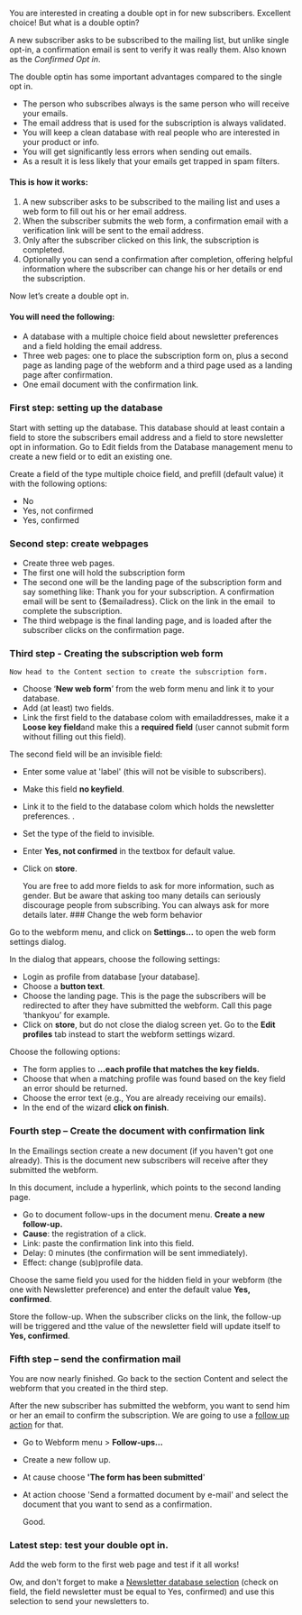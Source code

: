 You are interested in creating a double opt in for new subscribers.
Excellent choice! But what is a double optin?

A new subscriber asks to be subscribed to the mailing list, but unlike
single opt-in, a confirmation email is sent to verify it was really
them. Also known as the *Confirmed Opt in*.

The double optin has some important advantages compared to the single
opt in.

-   The person who subscribes always is the same person who will receive
    your emails.
-   The email address that is used for the subscription is always
    validated.
-   You will keep a clean database with real people who are interested
    in your product or info.
-   You will get significantly less errors when sending out emails.
-   As a result it is less likely that your emails get trapped in spam
    filters.

#### This is how it works:

1.  A new subscriber asks to be subscribed to the mailing list and uses
    a web form to fill out his or her email address.
2.  When the subscriber submits the web form, a confirmation email with
    a verification link will be sent to the email address.
3.  Only after the subscriber clicked on this link, the subscription is
    completed.
4.  Optionally you can send a confirmation after completion, offering
    helpful information where the subscriber can change his or her
    details or end the subscription.

Now let’s create a double opt in.

#### You will need the following:

-   A database with a multiple choice field about newsletter preferences
    and a field holding the email address.
-   Three web pages: one to place the subscription form on, plus a
    second page as landing page of the webform and a third page used as
    a landing page after confirmation.
-   One email document with the confirmation link.

### **First step: setting up the database**

Start with setting up the database. This database should at least
contain a field to store the subscribers email address and a field to
store newsletter opt in information. Go to Edit fields from the Database
management menu to create a new field or to edit an existing one.

Create a field of the type multiple choice field, and prefill (default
value) it with the following options:

-   No
-   Yes, not confirmed
-   Yes, confirmed

### **Second step: create webpages**

-   Create three web pages.
-   The first one will hold the subscription form
-   The second one will be the landing page of the subscription form and
    say something like: Thank you for your subscription. A confirmation
    email will be sent to {\$emailadress}. Click on the link in the
    email  to complete the subscription.
-   The third webpage is the final landing page, and is loaded after the
    subscriber clicks on the confirmation page.

### **Third step - Creating the subscription web form**

    Now head to the Content section to create the subscription form.

-   Choose ‘**New web form**’ from the web form menu and link it to your
    database.
-   Add (at least) two fields.
-   Link the first field to the database colom with emailaddresses, make
    it a **Loose key field**and make this a **required field** (user
    cannot submit form without filling out this field).

The second field will be an invisible field:

-   Enter some value at 'label' (this will not be visible to
    subscribers).
-   Make this field **no keyfield**.
-   Link it to the field to the database colom which holds the
    newsletter preferences. .
-   Set the type of the field to invisible.
-   Enter **Yes, not confirmed** in the textbox for default value.
-   Click on **store**.

    You are free to add more fields to ask for more information, such as
    gender. But be aware that asking too many details can seriously
    discourage people from subscribing. You can always ask for more
    details later. \#\#\# Change the web form behavior

Go to the webform menu, and click on **Settings…** to open the web form
settings dialog.

In the dialog that appears, choose the following settings:

-   Login as profile from database [your database].
-   Choose a **button text**.
-   Choose the landing page. This is the page the subscribers will be
    redirected to after they have submitted the webform. Call this page
    ‘thankyou’ for example.
-   Click on **store**, but do not close the dialog screen yet. Go to
    the **Edit profiles** tab instead to start the webform settings
    wizard.

Choose the following options:

-   The form applies to **...each profile that matches the key fields.**
-   Choose that when a matching profile was found based on the key field
    an error should be returned.
-   Choose the error text (e.g., You are already receiving our emails).
-   In the end of the wizard **click on finish**.

### **Fourth step – Create the document with confirmation link**

In the Emailings section create a new document (if you haven't got one
already). This is the document new subscribers will receive after they
submitted the webform.

In this document, include a hyperlink, which points to the second
landing page.

-   Go to document follow-ups in the document menu. **Create a new
    follow-up.**
-   **Cause**: the registration of a click.
-   Link: paste the confirmation link into this field.
-   Delay: 0 minutes (the confirmation will be sent immediately).
-   Effect: change (sub)profile data.

Choose the same field you used for the hidden field in your webform (the
one with Newsletter preference) and enter the default value **Yes,
confirmed**.

Store the follow-up. When the subscriber clicks on the link, the
follow-up will be triggered and tthe value of the newsletter field will
update itself to **Yes, confirmed**.

### **Fifth step – send the confirmation mail**

You are now nearly finished. Go back to the section Content and select
the webform that you created in the third step.

After the new subscriber has submitted the webform, you want to send him
or her an email to confirm the subscription. We are going to use a
[follow up action](./automate-campaigns-with-follow-up-actions.md) for that.

-   Go to Webform menu \> **Follow-ups…**
-   Create a new follow up.
-   At cause choose **'The form has been submitted**'
-   At action choose 'Send a formatted document by e-mail' and select
    the document that you want to send as a confirmation.

    Good.

### Latest step: test your double opt in.

Add the web form to the first web page and test if it all works!

Ow, and don't forget to make a [Newsletter database selection](./selections-and-miniselections.md)
(check on field, the field newsletter must be equal to Yes, confirmed)
and use this selection to send your newsletters to.
